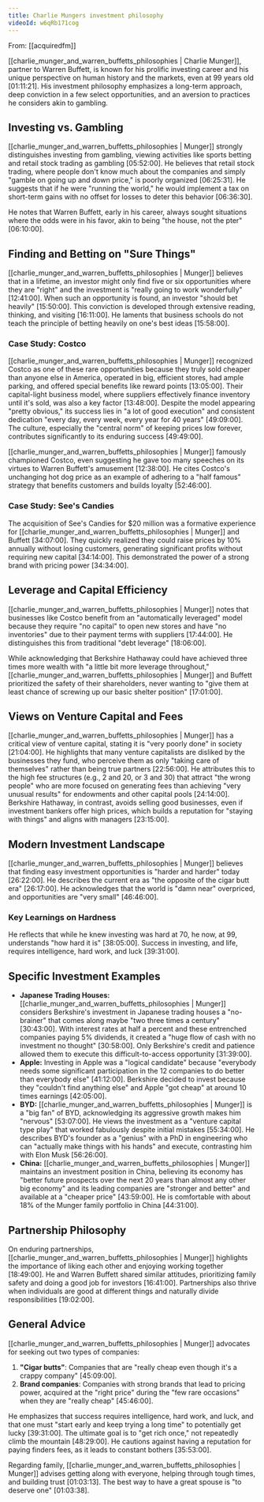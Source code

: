 ```yaml
---
title: Charlie Mungers investment philosophy
videoId: w6qRb171cog
---
```


From: [[acquiredfm]] <br/> 

[[charlie_munger_and_warren_buffetts_philosophies | Charlie Munger]], partner to Warren Buffett, is known for his prolific investing career and his unique perspective on human history and the markets, even at 99 years old <a class="yt-timestamp" data-t="01:11:21">[01:11:21]</a>. His investment philosophy emphasizes a long-term approach, deep conviction in a few select opportunities, and an aversion to practices he considers akin to gambling.

## Investing vs. Gambling
[[charlie_munger_and_warren_buffetts_philosophies | Munger]] strongly distinguishes investing from gambling, viewing activities like sports betting and retail stock trading as gambling <a class="yt-timestamp" data-t="05:52:00">[05:52:00]</a>. He believes that retail stock trading, where people don't know much about the companies and simply "gamble on going up and down price," is poorly organized <a class="yt-timestamp" data-t="06:25:31">[06:25:31]</a>. He suggests that if he were "running the world," he would implement a tax on short-term gains with no offset for losses to deter this behavior <a class="yt-timestamp" data-t="06:36:30">[06:36:30]</a>.

He notes that Warren Buffett, early in his career, always sought situations where the odds were in his favor, akin to being "the house, not the pter" <a class="yt-timestamp" data-t="06:10:00">[06:10:00]</a>.

## Finding and Betting on "Sure Things"
[[charlie_munger_and_warren_buffetts_philosophies | Munger]] believes that in a lifetime, an investor might only find five or six opportunities where they are "right" and the investment is "really going to work wonderfully" <a class="yt-timestamp" data-t="12:41:00">[12:41:00]</a>. When such an opportunity is found, an investor "should bet heavily" <a class="yt-timestamp" data-t="15:50:00">[15:50:00]</a>. This conviction is developed through extensive reading, thinking, and visiting <a class="yt-timestamp" data-t="16:11:00">[16:11:00]</a>. He laments that business schools do not teach the principle of betting heavily on one's best ideas <a class="yt-timestamp" data-t="15:58:00">[15:58:00]</a>.

### Case Study: Costco
[[charlie_munger_and_warren_buffetts_philosophies | Munger]] recognized Costco as one of these rare opportunities because they truly sold cheaper than anyone else in America, operated in big, efficient stores, had ample parking, and offered special benefits like reward points <a class="yt-timestamp" data-t="13:05:00">[13:05:00]</a>. Their capital-light business model, where suppliers effectively finance inventory until it's sold, was also a key factor <a class="yt-timestamp" data-t="13:48:00">[13:48:00]</a>. Despite the model appearing "pretty obvious," its success lies in "a lot of good execution" and consistent dedication "every day, every week, every year for 40 years" <a class="yt-timestamp" data-t="49:09:00">[49:09:00]</a>. The culture, especially the "central norm" of keeping prices low forever, contributes significantly to its enduring success <a class="yt-timestamp" data-t="49:49:00">[49:49:00]</a>.

[[charlie_munger_and_warren_buffetts_philosophies | Munger]] famously championed Costco, even suggesting he gave too many speeches on its virtues to Warren Buffett's amusement <a class="yt-timestamp" data-t="12:38:00">[12:38:00]</a>. He cites Costco's unchanging hot dog price as an example of adhering to a "half famous" strategy that benefits customers and builds loyalty <a class="yt-timestamp" data-t="52:46:00">[52:46:00]</a>.

### Case Study: See's Candies
The acquisition of See's Candies for $20 million was a formative experience for [[charlie_munger_and_warren_buffetts_philosophies | Munger]] and Buffett <a class="yt-timestamp" data-t="34:07:00">[34:07:00]</a>. They quickly realized they could raise prices by 10% annually without losing customers, generating significant profits without requiring new capital <a class="yt-timestamp" data-t="34:14:00">[34:14:00]</a>. This demonstrated the power of a strong brand with pricing power <a class="yt-timestamp" data-t="34:34:00">[34:34:00]</a>.

## Leverage and Capital Efficiency
[[charlie_munger_and_warren_buffetts_philosophies | Munger]] notes that businesses like Costco benefit from an "automatically leveraged" model because they require "no capital" to open new stores and have "no inventories" due to their payment terms with suppliers <a class="yt-timestamp" data-t="17:44:00">[17:44:00]</a>. He distinguishes this from traditional "debt leverage" <a class="yt-timestamp" data-t="18:06:00">[18:06:00]</a>.

While acknowledging that Berkshire Hathaway could have achieved three times more wealth with "a little bit more leverage throughout," [[charlie_munger_and_warren_buffetts_philosophies | Munger]] and Buffett prioritized the safety of their shareholders, never wanting to "give them at least chance of screwing up our basic shelter position" <a class="yt-timestamp" data-t="17:01:00">[17:01:00]</a>.

## Views on Venture Capital and Fees
[[charlie_munger_and_warren_buffetts_philosophies | Munger]] has a critical view of venture capital, stating it is "very poorly done" in society <a class="yt-timestamp" data-t="21:04:00">[21:04:00]</a>. He highlights that many venture capitalists are disliked by the businesses they fund, who perceive them as only "taking care of themselves" rather than being true partners <a class="yt-timestamp" data-t="22:56:00">[22:56:00]</a>. He attributes this to the high fee structures (e.g., 2 and 20, or 3 and 30) that attract "the wrong people" who are more focused on generating fees than achieving "very unusual results" for endowments and other capital pools <a class="yt-timestamp" data-t="24:14:00">[24:14:00]</a>. Berkshire Hathaway, in contrast, avoids selling good businesses, even if investment bankers offer high prices, which builds a reputation for "staying with things" and aligns with managers <a class="yt-timestamp" data-t="23:15:00">[23:15:00]</a>.

## Modern Investment Landscape
[[charlie_munger_and_warren_buffetts_philosophies | Munger]] believes that finding easy investment opportunities is "harder and harder" today <a class="yt-timestamp" data-t="26:22:00">[26:22:00]</a>. He describes the current era as "the opposite of the cigar butt era" <a class="yt-timestamp" data-t="26:17:00">[26:17:00]</a>. He acknowledges that the world is "damn near" overpriced, and opportunities are "very small" <a class="yt-timestamp" data-t="46:46:00">[46:46:00]</a>.

### Key Learnings on Hardness
He reflects that while he knew investing was hard at 70, he now, at 99, understands "how hard it is" <a class="yt-timestamp" data-t="38:05:00">[38:05:00]</a>. Success in investing, and life, requires intelligence, hard work, and luck <a class="yt-timestamp" data-t="39:31:00">[39:31:00]</a>.

## Specific Investment Examples
*   **Japanese Trading Houses:** [[charlie_munger_and_warren_buffetts_philosophies | Munger]] considers Berkshire's investment in Japanese trading houses a "no-brainer" that comes along maybe "two three times a century" <a class="yt-timestamp" data-t="30:43:00">[30:43:00]</a>. With interest rates at half a percent and these entrenched companies paying 5% dividends, it created a "huge flow of cash with no investment no thought" <a class="yt-timestamp" data-t="30:58:00">[30:58:00]</a>. Only Berkshire's credit and patience allowed them to execute this difficult-to-access opportunity <a class="yt-timestamp" data-t="31:39:00">[31:39:00]</a>.
*   **Apple:** Investing in Apple was a "logical candidate" because "everybody needs some significant participation in the 12 companies to do better than everybody else" <a class="yt-timestamp" data-t="41:12:00">[41:12:00]</a>. Berkshire decided to invest because they "couldn't find anything else" and Apple "got cheap" at around 10 times earnings <a class="yt-timestamp" data-t="42:05:00">[42:05:00]</a>.
*   **BYD:** [[charlie_munger_and_warren_buffetts_philosophies | Munger]] is a "big fan" of BYD, acknowledging its aggressive growth makes him "nervous" <a class="yt-timestamp" data-t="53:07:00">[53:07:00]</a>. He views the investment as a "venture capital type play" that worked fabulously despite initial mistakes <a class="yt-timestamp" data-t="55:34:00">[55:34:00]</a>. He describes BYD's founder as a "genius" with a PhD in engineering who can "actually make things with his hands" and execute, contrasting him with Elon Musk <a class="yt-timestamp" data-t="56:26:00">[56:26:00]</a>.
*   **China:** [[charlie_munger_and_warren_buffetts_philosophies | Munger]] maintains an investment position in China, believing its economy has "better future prospects over the next 20 years than almost any other big economy" and its leading companies are "stronger and better" and available at a "cheaper price" <a class="yt-timestamp" data-t="43:59:00">[43:59:00]</a>. He is comfortable with about 18% of the Munger family portfolio in China <a class="yt-timestamp" data-t="44:31:00">[44:31:00]</a>.

## Partnership Philosophy
On enduring partnerships, [[charlie_munger_and_warren_buffetts_philosophies | Munger]] highlights the importance of liking each other and enjoying working together <a class="yt-timestamp" data-t="18:49:00">[18:49:00]</a>. He and Warren Buffett shared similar attitudes, prioritizing family safety and doing a good job for investors <a class="yt-timestamp" data-t="16:41:00">[16:41:00]</a>. Partnerships also thrive when individuals are good at different things and naturally divide responsibilities <a class="yt-timestamp" data-t="19:02:00">[19:02:00]</a>.

## General Advice
[[charlie_munger_and_warren_buffetts_philosophies | Munger]] advocates for seeking out two types of companies:
1.  **"Cigar butts"**: Companies that are "really cheap even though it's a crappy company" <a class="yt-timestamp" data-t="45:09:00">[45:09:00]</a>.
2.  **Brand companies**: Companies with strong brands that lead to pricing power, acquired at the "right price" during the "few rare occasions" when they are "really cheap" <a class="yt-timestamp" data-t="45:46:00">[45:46:00]</a>.

He emphasizes that success requires intelligence, hard work, and luck, and that one must "start early and keep trying a long time" to potentially get lucky <a class="yt-timestamp" data-t="39:31:00">[39:31:00]</a>. The ultimate goal is to "get rich once," not repeatedly climb the mountain <a class="yt-timestamp" data-t="48:29:00">[48:29:00]</a>. He cautions against having a reputation for paying finders fees, as it leads to constant bothers <a class="yt-timestamp" data-t="35:53:00">[35:53:00]</a>.

Regarding family, [[charlie_munger_and_warren_buffetts_philosophies | Munger]] advises getting along with everyone, helping through tough times, and building trust <a class="yt-timestamp" data-t="01:03:13">[01:03:13]</a>. The best way to have a great spouse is "to deserve one" <a class="yt-timestamp" data-t="01:03:38">[01:03:38]</a>.